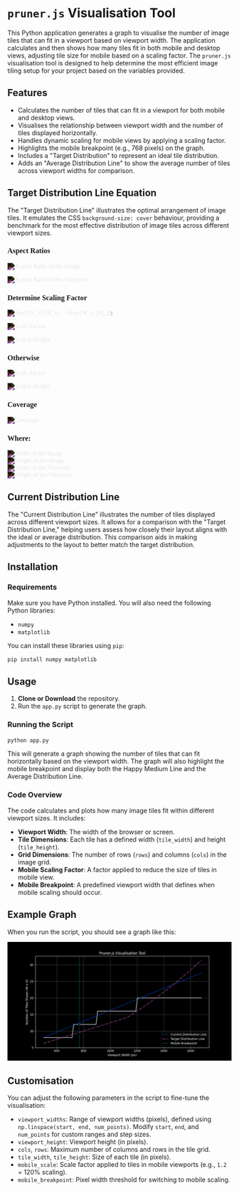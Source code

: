 # `pruner.js` Visualisation Tool

This Python application generates a graph to visualise the number of image tiles that can fit in a viewport based on viewport width. The application calculates and then shows how many tiles fit in both mobile and desktop views, adjusting tile size for mobile based on a scaling factor. The `pruner.js` visualisation tool is designed to help determine the most efficient image tiling setup for your project based on the variables provided.

## Features

- Calculates the number of tiles that can fit in a viewport for both mobile and desktop views.
- Visualises the relationship between viewport width and the number of tiles displayed horizontally.
- Handles dynamic scaling for mobile views by applying a scaling factor.
- Highlights the mobile breakpoint (e.g., 768 pixels) on the graph.
- Includes a "Target Distribution" to represent an ideal tile distribution.
- Adds an "Average Distribution Line" to show the average number of tiles across viewport widths for comparison.

## Target Distribution Line Equation

The "Target Distribution Line" illustrates the optimal arrangement of image tiles. It emulates the CSS `background-size: cover` behaviour, providing a benchmark for the most effective distribution of image tiles across different viewport sizes.

<div id="Equation" style="font-family: Georgia;">
<style>img { filter: invert(1); }</style>

### Aspect Ratios

  ![Aspect Ratio of the Image](https://latex.codecogs.com/svg.latex?\text{Aspect%20Ratio%20Image}%20=%20\frac{W_i}{H_i})

  ![Aspect Ratio of the Viewport](https://latex.codecogs.com/svg.latex?\text{Aspect%20Ratio%20Viewport}%20=%20\frac{W_v}{H_v})

### Determine Scaling Factor

![\frac{W_v}{H_v} > \frac{W_i}{H_i}](https://latex.codecogs.com/svg.latex?\text{If%20}\frac{W_v}{H_v}%20>%20\frac{W_i}{H_i}):

![Scale Factor](https://latex.codecogs.com/svg.latex?\text{Scale%20Factor}%20=%20\frac{W_v}{W_i})

![Scaled Height](https://latex.codecogs.com/svg.latex?\text{Scaled%20Height}%20=%20\frac{W_v}{\text{Aspect%20Ratio}_{\text{image}}})

### Otherwise

![Scale Factor](https://latex.codecogs.com/svg.latex?\text{Scale%20Factor}%20=%20\frac{H_v}{H_i})

![Scaled Height](https://latex.codecogs.com/svg.latex?\text{Scaled%20Height}%20=%20H_v)

### Coverage

![Coverage](https://latex.codecogs.com/svg.latex?\text{Coverage}%20=%20\left(\frac{W_v}{W_i}\right)%20\times%20\left(\frac{H_v}{H_i}\right))

### Where:

![Width of the Image](https://latex.codecogs.com/svg.latex?W_i%20=%20\text{Width%20of%20the%20image})<br>
![Height of the Image](https://latex.codecogs.com/svg.latex?H_i%20=%20\text{Height%20of%20the%20image})<br>
![Width of the Viewport](https://latex.codecogs.com/svg.latex?W_v%20=%20\text{Width%20of%20the%20viewport})<br>
![Height of the Viewport](https://latex.codecogs.com/svg.latex?H_v%20=%20\text{Height%20of%20the%20viewport})<br>

</div>

## Current Distribution Line

The "Current Distribution Line" illustrates the number of tiles displayed across different viewport sizes. It allows for a comparison with the "Target Distribution Line," helping users assess how closely their layout aligns with the ideal or average distribution. This comparison aids in making adjustments to the layout to better match the target distribution.

## Installation

### Requirements

Make sure you have Python installed. You will also need the following Python libraries:
- `numpy`
- `matplotlib`

You can install these libraries using `pip`:

```bash
pip install numpy matplotlib
```

## Usage

1. **Clone or Download** the repository.
2. Run the `app.py` script to generate the graph.

### Running the Script

```bash
python app.py
```

This will generate a graph showing the number of tiles that can fit horizontally based on the viewport width. The graph will also highlight the mobile breakpoint and display both the Happy Medium Line and the Average Distribution Line.

### Code Overview

The code calculates and plots how many image tiles fit within different viewport sizes. It includes:

- **Viewport Width**: The width of the browser or screen.
- **Tile Dimensions**: Each tile has a defined width (`tile_width`) and height (`tile_height`).
- **Grid Dimensions**: The number of rows (`rows`) and columns (`cols`) in the image grid.
- **Mobile Scaling Factor**: A factor applied to reduce the size of tiles in mobile view.
- **Mobile Breakpoint**: A predefined viewport width that defines when mobile scaling should occur.

## Example Graph

When you run the script, you should see a graph like this:

![Graph Example](./example.png)

## Customisation

You can adjust the following parameters in the script to fine-tune the visualisation:

- `viewport_widths`: Range of viewport widths (pixels), defined using `np.linspace(start, end, num_points)`. Modify `start`, `end`, and `num_points` for custom ranges and step sizes.
- `viewport_height`: Viewport height (in pixels).
- `cols`, `rows`: Maximum number of columns and rows in the tile grid.
- `tile_width`, `tile_height`: Size of each tile (in pixels).
- `mobile_scale`: Scale factor applied to tiles in mobile viewports (e.g., `1.2` = 120% scaling).
- `mobile_breakpoint`: Pixel width threshold for switching to mobile scaling.